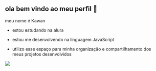 ## ola bem vindo ao meu perfil 👋
meu nome é Kawan

- estou estudando na alura

- estou me desenvolvendo na linguagem JavaScript

- utilizo esse espaço para minha organização e compartilhamento dos meus projetos desenvolvidos


![](https://media.tenor.com/TpRyOCQ1ieYAAAAM/luffyfakesmile.gif)
